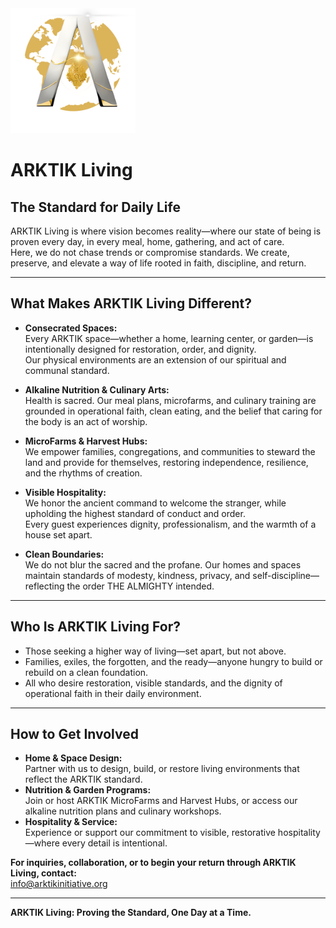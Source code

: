 <img src="../assets/ARKTIK%20Logo.png" alt="ARKTIK Logo" width="200">

# ARKTIK Living

## The Standard for Daily Life

ARKTIK Living is where vision becomes reality—where our state of being is proven every day, in every meal, home, gathering, and act of care.  
Here, we do not chase trends or compromise standards. We create, preserve, and elevate a way of life rooted in faith, discipline, and return.

---

## What Makes ARKTIK Living Different?

- **Consecrated Spaces:**  
  Every ARKTIK space—whether a home, learning center, or garden—is intentionally designed for restoration, order, and dignity.  
  Our physical environments are an extension of our spiritual and communal standard.

- **Alkaline Nutrition & Culinary Arts:**  
  Health is sacred. Our meal plans, microfarms, and culinary training are grounded in operational faith, clean eating, and the belief that caring for the body is an act of worship.

- **MicroFarms & Harvest Hubs:**  
  We empower families, congregations, and communities to steward the land and provide for themselves, restoring independence, resilience, and the rhythms of creation.

- **Visible Hospitality:**  
  We honor the ancient command to welcome the stranger, while upholding the highest standard of conduct and order.  
  Every guest experiences dignity, professionalism, and the warmth of a house set apart.

- **Clean Boundaries:**  
  We do not blur the sacred and the profane. Our homes and spaces maintain standards of modesty, kindness, privacy, and self-discipline—reflecting the order THE ALMIGHTY intended.

---

## Who Is ARKTIK Living For?

- Those seeking a higher way of living—set apart, but not above.
- Families, exiles, the forgotten, and the ready—anyone hungry to build or rebuild on a clean foundation.
- All who desire restoration, visible standards, and the dignity of operational faith in their daily environment.

---

## How to Get Involved

- **Home & Space Design:**  
  Partner with us to design, build, or restore living environments that reflect the ARKTIK standard.
- **Nutrition & Garden Programs:**  
  Join or host ARKTIK MicroFarms and Harvest Hubs, or access our alkaline nutrition plans and culinary workshops.
- **Hospitality & Service:**  
  Experience or support our commitment to visible, restorative hospitality—where every detail is intentional.

**For inquiries, collaboration, or to begin your return through ARKTIK Living, contact:**  
info@arktikinitiative.org

---

**ARKTIK Living: Proving the Standard, One Day at a Time.**

